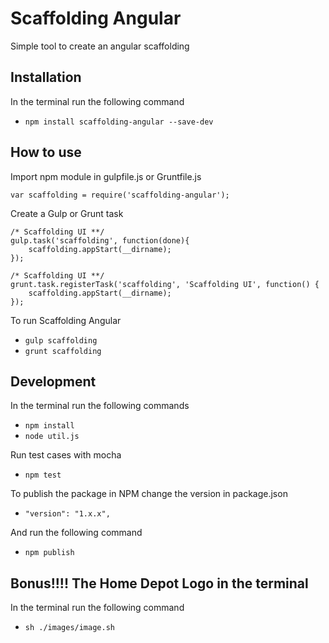 # Scaffolding Angular

Simple tool to create an angular scaffolding

## Installation

In the terminal run the following command
- `npm install scaffolding-angular --save-dev`

## How to use

Import npm module in gulpfile.js or Gruntfile.js
```
var scaffolding = require('scaffolding-angular');
```

Create a Gulp or Grunt task
```
/* Scaffolding UI **/
gulp.task('scaffolding', function(done){
    scaffolding.appStart(__dirname);
});
```

```
/* Scaffolding UI **/
grunt.task.registerTask('scaffolding', 'Scaffolding UI', function() {
    scaffolding.appStart(__dirname);
});
```

To run Scaffolding Angular
- `gulp scaffolding`
- `grunt scaffolding`

## Development

In the terminal run the following commands
- `npm install`
- `node util.js`

Run test cases with mocha
- `npm test`

To publish the package in NPM change the version in package.json
- `"version": "1.x.x",`

And run the following command
- `npm publish`


## Bonus!!!! The Home Depot Logo in the terminal

In the terminal run the following command
- `sh ./images/image.sh`
